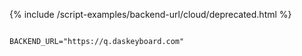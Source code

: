 {% include /script-examples/backend-url/cloud/deprecated.html %}


```shell

BACKEND_URL="https://q.daskeyboard.com"

```